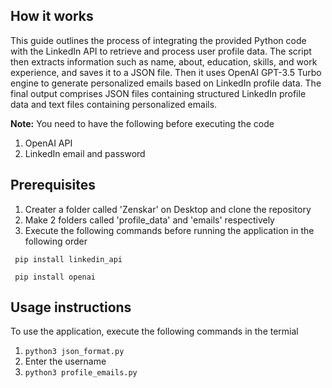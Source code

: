 ## How it works

This guide outlines the process of integrating the provided Python code with the LinkedIn API to retrieve and process user profile data. The script then extracts information such as name, about, education, skills, and work experience, and saves it to a JSON file. Then it uses OpenAI GPT-3.5 Turbo engine to generate personalized emails based on LinkedIn profile data. The final output comprises JSON files containing structured LinkedIn profile data and text files containing personalized emails.

**Note:** You need to have the following before executing the code
1. OpenAI API
2. LinkedIn email and password


## Prerequisites
1. Creater a folder called 'Zenskar' on Desktop and clone the repository
2. Make 2 folders called 'profile_data' and 'emails' respectively
3. Execute the following commands before running the application in the following order
   
 `` pip install linkedin_api``

 `` pip install openai``

## Usage instructions
To use the application, execute the following commands in the termial
1. ``python3 json_format.py``
2. Enter the username
3. ``python3 profile_emails.py``
